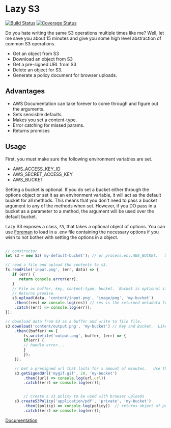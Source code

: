 # Lazy S3

[![Build Status](https://travis-ci.org/TaylorAckley/lazy-s3.svg?branch=master)](https://travis-ci.org/TaylorAckley/lazy-s3)
[![Coverage Status](https://coveralls.io/repos/github/TaylorAckley/lazy-s3/badge.svg)](https://coveralls.io/github/TaylorAckley/lazy-s3)


Do you hate writing the same S3 operations multiple times like me?   Well, let me save you about 15 minutes and give you some high level abstraction of common S3 operations.

- Get an object from S3
- Download an object from S3
- Get a pre-signed URL from S3
- Delete an object for S3.
- Generate a policy document for browser uploads.

## Advantages

- AWS Documentation can take forever to come through and figure out the arguments.
- Sets sensisble defaults.
- Makes you set a content-type.
- Error catching for missed params.
- Returns promises


## Usage

First, you must make sure the following environment variables are set.

- AWS_ACCESS_KEY_ID
- AWS_SECRET_ACCESS_KEY
- AWS_BUCKET

Setting a bucket is optional.    If you do set a bucket either through the options object or set it as an environment variable, it will act as the default bucket for all methods.   This means that you don't need to pass a bucket argument to any of the methods when set.  However, if you DO pass in a bucket as a parameter to a method, the argument will be used over the default bucket.


Lazy S3 exposes a class, `S3`, that takes a optional object of options.   You can use [Foreman](https://www.npmjs.com/package/foreman) to load in a .env file containing the necessary options if you wish to not bother with setting the options in a object.

```javascript

// constructor
let s3 = new S3('my-default-bucket'); // or process.env.AWS_BUCKET.   Setting either of these is essentially setting a default bucket.

// read a file and upload the contents to s3.
fs.readFile('input.png', (err, data) => {
   if (err) {
      return console.error(err);
   }
   // File as buffer, key, content-type, bucket.  Bucket is optional if default bucket has been specified.
   // Returns promise.
   s3.upload(data, 'content/input.png', 'image/png', 'my-bucket')
    .then((res) => console.log(res)) // res is the returned metadata from s3 detailing the created object.
    .catch((err) => console.log(err));
});

// download data from S3 as a buffer and write to file file.
s3.download('content/output.png', 'my-bucket') // Key and Bucket.  Like the above, bucket is optional.
    .then((buffer) => {
        fs.writefile('output.png', buffer, (err) => {
        if(err) {
        // handle error...
        }
        });
    });

    // Get a presigned url that lasts for x amount of minutes.   Use this method to let users dowload private documents from your buckets.   Defaults to 20 minutes if the 2nd argument is omitted or null.
    s3.getSignedUrl('mygif.gif', 20, 'my-bucket')
        .then((url) => console.log(url.url))
        .catch((err) => console.log(err));


        // Create a s3 polixy to be used with browser uploads
    s3.createS3Policy('application/pdf', 'private', 'my-bucket')
        .then((policy) => console.log(policy))  // returns object of policy information.
        .catch((err) => console.log(err));

```

[Documentation](https://taylorackley.github.io/lazy-s3/)


